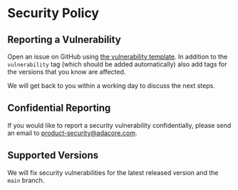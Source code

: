 # Security Policy

## Reporting a Vulnerability

Open an issue on GitHub using [the vulnerability template](https://github.com/AdaCore/RecordFlux/issues/new?labels=vulnerability&template=vulnerability.md). In addition to the `vulnerability` tag (which should be added automatically) also add tags for the versions that you know are affected.

We will get back to you within a working day to discuss the next steps.

## Confidential Reporting

If you would like to report a security vulnerability confidentially, please send an email to [product-security@adacore.com](mailto:product-security@adacore.com).

## Supported Versions

We will fix security vulnerabilities for the latest released version and the `main` branch.
